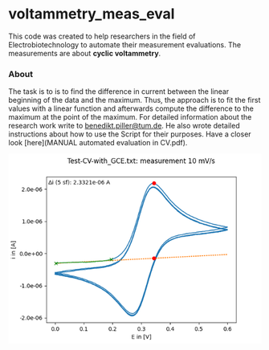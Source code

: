 # voltammetry_meas_eval

This code was created to help researchers in the field of Electrobiotechnology  to automate their measurement evaluations. The measurements are about **cyclic voltammetry**. 

### About
The task is to is to find the difference in current between the linear beginning of the data and the maximum. Thus, the approach is to fit the first values with a linear function and afterwards compute the difference to the maximum at the point of the maximum.
For detailed information about the research work write to benedikt.piller@tum.de. 
He also wrote detailed instructions about how to use the Script for their purposes. Have a closer look [here](MANUAL automated evaluation in CV.pdf).

![example evaluation plot](https://github.com/bielseb/voltammetry_meas_eval/blob/main/Test-CV-with_GCE_meas10.png?raw=true)
